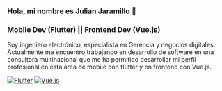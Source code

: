 ### Hola, mi nombre es Julian Jaramillo 👋

### Mobile Dev (Flutter) || Frontend Dev (Vue.js)

Soy ingeniero electrónico, especialista en Gerencia y negocios digitales. Actualmente me encuentro trabajando en desarrollo de software en una consultora multinacional que me ha permitido desarrollar mi perfil profesional en esta área de mobile con flutter y en frontend con Vue.js.


[![Flutter](https://img.shields.io/badge/Flutter-02569B?style=for-the-badge&logo=flutter&logoColor=white)]()
[![Vue.js](https://img.shields.io/badge/Vue.js-35495E?style=for-the-badge&logo=vue.js&logoColor=4FC08D)]()

<!--
**JulianSantiago24/JulianSantiago24** is a ✨ _special_ ✨ repository because its `README.md` (this file) appears on your GitHub profile.

 

